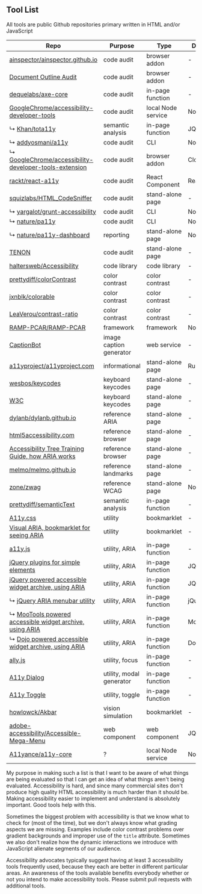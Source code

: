 Tool List
---

All tools are public Github repositories primary written in HTML and/or JavaScript

Repo                                                                                                                                 |Purpose                 |Type              |Dependencies
-------------------------------------------------------------------------------------------------------------------------------------|------------------------|------------------|------------
[ainspector/ainspector.github.io](https://github.com/ainspector/ainspector.github.io)                                                |code audit              |browser addon     |-
[Document Outline Audit](https://github.com/edenspiekermann/outline-audit)                                                           |code audit              |browser addon     |-
[dequelabs/axe-core](https://github.com/dequelabs/axe-core)                                                                          |code audit              |in-page function  |-
[GoogleChrome/accessibility-developer-tools](https://github.com/GoogleChrome/accessibility-developer-tools)                          |code audit              |local Node service|Node
↳ [Khan/tota11y](https://github.com/Khan/tota11y)                                                                                    |semantic analysis       |in-page function  |JQuery
↳ [addyosmani/a11y](https://github.com/addyosmani/a11y)                                                                              |code audit              |CLI               |Node/PhantomJS
↳ [GoogleChrome/accessibility-developer-tools-extension](https://github.com/GoogleChrome/accessibility-developer-tools-extension)    |code audit              |browser addon     |Closure Compiler
[rackt/react-a11y](https://github.com/reactjs/react-a11y)                                                                            |code audit              |React Component   |React
[squizlabs/HTML_CodeSniffer](https://github.com/squizlabs/HTML_CodeSniffer)                                                          |code audit              |stand-alone page  |-
↳ [yargalot/grunt-accessibility](https://github.com/yargalot/grunt-accessibility)                                                    |code audit              |CLI               |Node/Grunt
↳ [nature/pa11y](https://github.com/springernature/pa11y)                                                                            |code audit              |CLI               |Node/PhantonJS
↳ [nature/pa11y-dashboard](https://github.com/springernature/pa11y-dashboard)                                                        |reporting               |stand-alone page  |Node/PhantomJS
[TENON](http://tenon.io/)                                                                                                            |code audit              |stand-alone page  |-
[haltersweb/Accessibility](https://github.com/haltersweb/Accessibility)                                                              |code library            |code library      |-
[prettydiff/colorContrast](https://github.com/prettydiff/colorContrast)                                                              |color contrast          |color contrast    |-
[jxnblk/colorable](https://github.com/jxnblk/colorable)                                                                              |color contrast          |color contrast    |-
[LeaVerou/contrast-ratio](https://github.com/LeaVerou/contrast-ratio)                                                                |color contrast          |color contrast    |-
[RAMP-PCAR/RAMP-PCAR](https://github.com/RAMP-PCAR/RAMP-PCAR)                                                                        |framework               |framework         |Node/Grunt
[CaptionBot](https://www.captionbot.ai/)                                                                                             |image caption generator |web service       |-
[a11yproject/a11yproject.com](https://github.com/a11yproject/a11yproject.com)                                                        |informational           |stand-alone page  |Ruby
[wesbos/keycodes](https://github.com/wesbos/keycodes)                                                                                |keyboard keycodes       |stand-alone page  |-
[W3C](http://w3c.github.io/uievents/tools/key-event-viewer.html)                                                                     |keyboard keycodes       |stand-alone page  |-
[dylanb/dylanb.github.io](https://github.com/dylanb/dylanb.github.io)                                                                |reference ARIA          |stand-alone page  |-
[html5accessibility.com](http://html5accessibility.com/)                                                                             |reference browser       |stand-alone page  |-
[Accessibility Tree Training Guide, how ARIA works](http://whatsock.com/training)                                                    |reference browser       |stand-alone page  |-
[melmo/melmo.github.io](https://github.com/melmo/melmo.github.io)                                                                    |reference landmarks     |stand-alone page  |-
[zone/zwag](https://github.com/zone/zwag)                                                                                            |reference WCAG          |stand-alone page  |Node
[prettydiff/semanticText](https://github.com/prettydiff/semanticText)                                                                |semantic analysis       |in-page function  |-
[A11y.css](https://github.com/ffoodd/a11y.css)                                                                                       |utility                 |bookmarklet       |-
[Visual ARIA, bookmarklet for seeing ARIA](https://github.com/accdc/csun-2016)                                                       |utility                 |bookmarklet       |-
[a11y.js](https://github.com/IBM-Watson/a11y.js)                                                                                     |utility, ARIA           |in-page function  |-
[jQuery plugins for simple elements](https://a11y.nicolas-hoffmann.net/)                                                             |utility, ARIA           |in-page function  |JQuery
[jQuery powered accessible widget archive, using ARIA](https://github.com/accdc/tsg)                                                 |utility, ARIA           |in-page function  |JQuery
↳ [jQuery ARIA menubar utility](https://github.com/accdc/aria-menubar)                                                               |utility, ARIA           |in-page function  |jQuery
↳ [MooTools powered accessible widget archive, using ARIA](https://github.com/accdc/tsg-mootools)                                    |utility, ARIA           |in-page function  |MooTools
↳ [Dojo powered accessible widget archive, using ARIA](https://github.com/accdc/tsg-dojo)                                            |utility, ARIA           |in-page function  |Dojo
[ally.js](http://allyjs.io/)                                                                                                         |utility, focus          |in-page function  |-
[A11y Dialog](https://github.com/edenspiekermann/a11y-dialog)                                                                        |utility, modal generator|in-page function  |-
[A11y Toggle](https://github.com/edenspiekermann/a11y-toggle)                                                                        |utility, toggle         |in-page function  |-
[howlowck/Akbar](https://github.com/howlowck/Akbar)                                                                                  |vision simulation       |bookmarklet       |-
[adobe-accessibility/Accessible-Mega-Menu](https://github.com/adobe-accessibility/Accessible-Mega-Menu)                              |web component           |web component     |JQuery
[A11yance/a11y-core](https://github.com/A11yance/a11y-core)                                                                          |?                       |local Node service|Node/Grunt



My purpose in making such a list is that I want to be aware of what things are being evaluated so that I can get an idea of what things aren't being evaluated.  Accessibility is hard, and since many commercial sites don't produce high quality HTML accessibility is much harder than it should be.  Making accessibility easier to implement and understand is absolutely important.  Good tools help with this.

Sometimes the biggest problem with accessibility is that we know what to check for (most of the time), but we don't always know what grading aspects we are missing.  Examples include color contrast problems over gradient backgrounds and improper use of the `title` attribute.  Sometimes we also don't realize how the dynamic interactions we introduce with JavaScript alienate segments of our audience.

Accessibility advocates typically suggest having at least 3 accessibility tools frequently used, because they each are better in different particular areas.  An awareness of the tools available benefits everybody whether or not you intend to make accessibility tools.  Please submit pull requests with additional tools.
